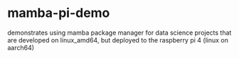 # mamba-pi-demo
demonstrates using mamba package manager for data science projects that are developed on linux_amd64, but deployed to the raspberry pi 4 (linux on aarch64)
